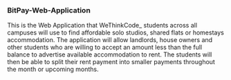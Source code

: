 ### BitPay-Web-Application

This is the Web Application that WeThinkCode_ students across all campuses will use to find affordable solo studios, shared flats or homestays accommodation. The application will allow landlords, house owners and other students who are willing to accept an amount less than the full balance to advertise available accommodation to rent. The students will then be able to split their rent payment into smaller payments throughout the month or upcoming months.
